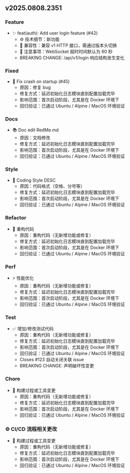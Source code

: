 ## v2025.0808.2351

### Feature
- ✨ feat(auth): Add user login feature (#42)
    - ⚙ 技术细节：新功能
    - 🔁 兼容性：兼容 v1 HTTP 接口，需通过版本头切换
    - 📢 注意事项：WebSocket 超时时间默认为 60 秒
    - BREAKING CHANGE: /api/v1/login 响应结构发生变化

### Fixed
- 🐛 Fix crash on startup (#45)
    - 原因：修复 bug
    - 修复方式：延迟初始化日志模块直到配置加载完毕
    - 影响范围：首次启动阶段，尤其是在 Docker 环境下
    - 回归验证：已通过 Ubuntu / Alpine / MacOS 环境验证

### Docs
- 📚 Doc edit RedMe.md
  - 原因：文档修改
  - 修复方式：延迟初始化日志模块直到配置加载完毕
  - 影响范围：首次启动阶段，尤其是在 Docker 环境下
  - 回归验证：已通过 Ubuntu / Alpine / MacOS 环境验证

### Style
- 💅 Coding Style DESC
  - 原因：代码格式（空格、分号等）
  - 修复方式：延迟初始化日志模块直到配置加载完毕
  - 影响范围：首次启动阶段，尤其是在 Docker 环境下
  - 回归验证：已通过 Ubuntu / Alpine / MacOS 环境验证

### Refactor
- 🔨 重构代码
  - 原因：重构代码（无新增功能或修复）
  - 修复方式：延迟初始化日志模块直到配置加载完毕
  - 影响范围：首次启动阶段，尤其是在 Docker 环境下
  - 回归验证：已通过 Ubuntu / Alpine / MacOS 环境验证

### Perf
- ⚡️ 性能优化
  - 原因：重构代码（无新增功能或修复）
  - 修复方式：延迟初始化日志模块直到配置加载完毕
  - 影响范围：首次启动阶段，尤其是在 Docker 环境下
  - 回归验证：已通过 Ubuntu / Alpine / MacOS 环境验证

### Test
- ✅ 增加/修改测试代码
  - 原因：重构代码（无新增功能或修复）
  - 修复方式：延迟初始化日志模块直到配置加载完毕
  - 影响范围：首次启动阶段，尤其是在 Docker 环境下
  - 回归验证：已通过 Ubuntu / Alpine / MacOS 环境验证
  - Closes #123 自动关闭关联 issue
  - BREAKING CHANGE: 声明破坏性变更

### Chore
- 🧹 构建过程或工具变更
  - 原因：重构代码（无新增功能或修复）
  - 修复方式：延迟初始化日志模块直到配置加载完毕
  - 影响范围：首次启动阶段，尤其是在 Docker 环境下
  - 回归验证：已通过 Ubuntu / Alpine / MacOS 环境验证

### ⚙️ CI/CD 流程相关更改
- 🧹 构建过程或工具变更
  - 原因：重构代码（无新增功能或修复）
  - 修复方式：延迟初始化日志模块直到配置加载完毕
  - 影响范围：首次启动阶段，尤其是在 Docker 环境下
  - 回归验证：已通过 Ubuntu / Alpine / MacOS 环境验证